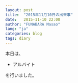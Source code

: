 ```yaml
---
layout: post
title:  "2015年11月10日の出来事"
date:   2015-11-10 22:00
author: "FUNABARA Masao"
lang: "ja"
categories: blog
tags: diary
---
```


本日は、

* アルバイト

を行いました。
